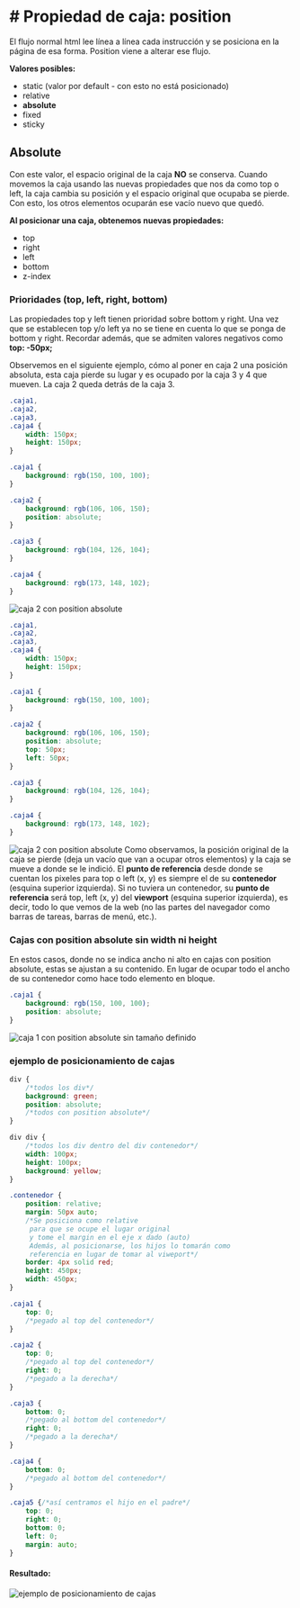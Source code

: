 # # Propiedad de caja: position
El flujo normal html lee línea a línea cada instrucción y se posiciona en la página de esa forma. Position viene a alterar ese flujo.

**Valores posibles:**
* static (valor por default - con esto no está posicionado)
* relative
* **absolute**
* fixed
* sticky
## Absolute
Con este valor, el espacio original de la caja **NO** se conserva. Cuando movemos la caja usando las nuevas propiedades que nos da como top o left, la caja cambia su posición y el espacio original que ocupaba se pierde. Con esto, los otros elementos ocuparán ese vacío nuevo que quedó.

**Al posicionar una caja, obtenemos nuevas propiedades:**
* top
* right
* left
* bottom
* z-index
### Prioridades (top, left, right, bottom)
Las propiedades top y left tienen prioridad sobre bottom y right. Una vez que se establecen top y/o left ya no se tiene en cuenta lo que se ponga de bottom y right.
Recordar además, que se admiten valores negativos como **top: -50px;**

Observemos en el siguiente ejemplo, cómo al poner en caja 2 una posición absoluta, esta caja pierde su lugar y es ocupado por la caja 3 y 4 que mueven. La caja 2 queda detrás de la caja 3.
```css
.caja1,
.caja2,
.caja3,
.caja4 {
    width: 150px;
    height: 150px;
}

.caja1 {
    background: rgb(150, 100, 100);
}

.caja2 {
    background: rgb(106, 106, 150);
    position: absolute;
}

.caja3 {
    background: rgb(104, 126, 104);
}

.caja4 {
    background: rgb(173, 148, 102);
}
```
![caja 2 con position absolute](position-absolute1.png)

```css
.caja1,
.caja2,
.caja3,
.caja4 {
    width: 150px;
    height: 150px;
}

.caja1 {
    background: rgb(150, 100, 100);
}

.caja2 {
    background: rgb(106, 106, 150);
    position: absolute;
    top: 50px;
    left: 50px;
}

.caja3 {
    background: rgb(104, 126, 104);
}

.caja4 {
    background: rgb(173, 148, 102);
}
```
![caja 2 con position absolute](position-absolute2.png)
Como observamos, la posición original de la caja se pierde (deja un vacío que van a ocupar otros elementos) y la caja se mueve a donde se le indició.
El **punto de referencia** desde donde se cuentan los pixeles para top o left (x, y) es siempre el de su **contenedor** (esquina superior izquierda). Si no tuviera un contenedor, su **punto de referencia** será top, left (x, y) del **viewport** (esquina superior izquierda), es decir, todo lo que vemos de la web (no las partes del navegador como barras de tareas, barras de menú, etc.).

### Cajas con position absolute sin width ni height
En estos casos, donde no se indica ancho ni alto en cajas con position absolute, estas se ajustan a su contenido. En lugar de ocupar todo el ancho de su contenedor como hace todo elemento en bloque.

```css
.caja1 {
    background: rgb(150, 100, 100);
    position: absolute;
}
```
![caja 1 con position absolute sin tamaño definido](position-absolute3.png "caja 1 con position absolute sin tamaño definido") 

### ejemplo de posicionamiento de cajas
```css
div {
    /*todos los div*/
    background: green;
    position: absolute;
    /*todos con position absolute*/
}

div div {
    /*todos los div dentro del div contenedor*/
    width: 100px;
    height: 100px;
    background: yellow;
}

.contenedor {
    position: relative;
    margin: 50px auto;
    /*Se posiciona como relative
     para que se ocupe el lugar original
     y tome el margin en el eje x dado (auto)
     Además, al posicionarse, los hijos lo tomarán como 
     referencia en lugar de tomar al viweport*/
    border: 4px solid red;
    height: 450px;
    width: 450px;
}

.caja1 {
    top: 0;
    /*pegado al top del contenedor*/
}

.caja2 {
    top: 0;
    /*pegado al top del contenedor*/
    right: 0;
    /*pegado a la derecha*/
}

.caja3 {
    bottom: 0;
    /*pegado al bottom del contenedor*/
    right: 0;
    /*pegado a la derecha*/
}

.caja4 {
    bottom: 0;
    /*pegado al bottom del contenedor*/
}

.caja5 {/*así centramos el hijo en el padre*/
    top: 0;
    right: 0;
    bottom: 0;
    left: 0;
    margin: auto;
}
```
#### Resultado:
![ejemplo de posicionamiento de cajas](position-absolute4.png)


